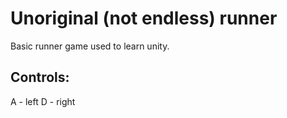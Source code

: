 # Unoriginal (not endless) runner
Basic runner game used to learn unity.

## Controls:
A - left
D - right
